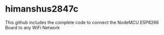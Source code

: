 # himanshus2847c
This github includes the complete code to connect the NodeMCU ESP8266 Board to any WiFi Network
